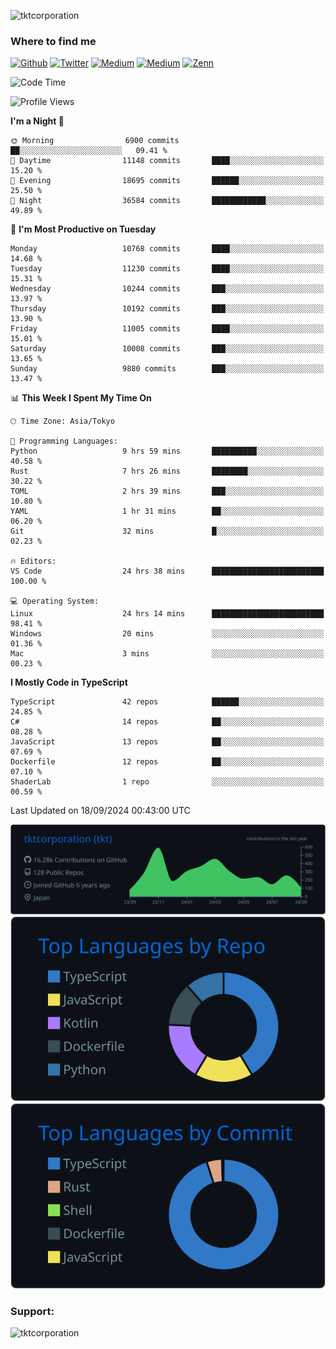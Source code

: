 <p align="left"> <img src="https://komarev.com/ghpvc/?username=tktcorporation&label=Profile%20views&color=0e75b6&style=flat" alt="tktcorporation" /> </p>

<h3>Where to find me</h3>
<p>
<a href="https://github.com/tktcorporation" target="_blank"><img alt="Github" src="https://img.shields.io/badge/GitHub-%2312100E.svg?&style=for-the-badge&logo=Github&logoColor=white" /></a>
<a href="https://twitter.com/tktcorporation" target="_blank"><img alt="Twitter" src="https://img.shields.io/badge/twitter-%231DA1F2.svg?&style=for-the-badge&logo=twitter&logoColor=white" /></a>
<a href="https://www.linkedin.com/in/tktcorporation" target="_blank"><img alt="Medium" src="https://img.shields.io/badge/linkdin-0a66c2.svg?&style=for-the-badge&logo=linkedin&logoColor=white" /></a>
<a href="https://qiita.com/tktcorporation" target="_blank"><img alt="Medium" src="https://img.shields.io/badge/qiita-55C500.svg?&style=for-the-badge&logo=qiita&logoColor=white" /></a>
<a href="https://zenn.dev/tktcorporation" target="_blank"><img alt="Zenn" src="https://img.shields.io/badge/Zenn-3EA8FF.svg?&style=for-the-badge&logo=Zenn&logoColor=white" /></a>
</p>
  
<!--START_SECTION:waka-->
![Code Time](http://img.shields.io/badge/Code%20Time-1%2C748%20hrs%2055%20mins-blue)

![Profile Views](http://img.shields.io/badge/Profile%20Views-0-blue)

**I'm a Night 🦉** 

```text
🌞 Morning                6900 commits        ██░░░░░░░░░░░░░░░░░░░░░░░   09.41 % 
🌆 Daytime                11148 commits       ████░░░░░░░░░░░░░░░░░░░░░   15.20 % 
🌃 Evening                18695 commits       ██████░░░░░░░░░░░░░░░░░░░   25.50 % 
🌙 Night                  36584 commits       ████████████░░░░░░░░░░░░░   49.89 % 
```
📅 **I'm Most Productive on Tuesday** 

```text
Monday                   10768 commits       ████░░░░░░░░░░░░░░░░░░░░░   14.68 % 
Tuesday                  11230 commits       ████░░░░░░░░░░░░░░░░░░░░░   15.31 % 
Wednesday                10244 commits       ███░░░░░░░░░░░░░░░░░░░░░░   13.97 % 
Thursday                 10192 commits       ███░░░░░░░░░░░░░░░░░░░░░░   13.90 % 
Friday                   11005 commits       ████░░░░░░░░░░░░░░░░░░░░░   15.01 % 
Saturday                 10008 commits       ███░░░░░░░░░░░░░░░░░░░░░░   13.65 % 
Sunday                   9880 commits        ███░░░░░░░░░░░░░░░░░░░░░░   13.47 % 
```


📊 **This Week I Spent My Time On** 

```text
🕑︎ Time Zone: Asia/Tokyo

💬 Programming Languages: 
Python                   9 hrs 59 mins       ██████████░░░░░░░░░░░░░░░   40.58 % 
Rust                     7 hrs 26 mins       ████████░░░░░░░░░░░░░░░░░   30.22 % 
TOML                     2 hrs 39 mins       ███░░░░░░░░░░░░░░░░░░░░░░   10.80 % 
YAML                     1 hr 31 mins        ██░░░░░░░░░░░░░░░░░░░░░░░   06.20 % 
Git                      32 mins             █░░░░░░░░░░░░░░░░░░░░░░░░   02.23 % 

🔥 Editors: 
VS Code                  24 hrs 38 mins      █████████████████████████   100.00 % 

💻 Operating System: 
Linux                    24 hrs 14 mins      █████████████████████████   98.41 % 
Windows                  20 mins             ░░░░░░░░░░░░░░░░░░░░░░░░░   01.36 % 
Mac                      3 mins              ░░░░░░░░░░░░░░░░░░░░░░░░░   00.23 % 
```

**I Mostly Code in TypeScript** 

```text
TypeScript               42 repos            ██████░░░░░░░░░░░░░░░░░░░   24.85 % 
C#                       14 repos            ██░░░░░░░░░░░░░░░░░░░░░░░   08.28 % 
JavaScript               13 repos            ██░░░░░░░░░░░░░░░░░░░░░░░   07.69 % 
Dockerfile               12 repos            ██░░░░░░░░░░░░░░░░░░░░░░░   07.10 % 
ShaderLab                1 repo              ░░░░░░░░░░░░░░░░░░░░░░░░░   00.59 % 
```




 Last Updated on 18/09/2024 00:43:00 UTC
<!--END_SECTION:waka-->

[![](https://raw.githubusercontent.com/tktcorporation/tktcorporation/master/profile-summary-card-output/github_dark/0-profile-details.svg)](https://github.com/vn7n24fzkq/github-profile-summary-cards)
[![](https://raw.githubusercontent.com/tktcorporation/tktcorporation/master/profile-summary-card-output/github_dark/1-repos-per-language.svg)](https://github.com/vn7n24fzkq/github-profile-summary-cards) [![](https://raw.githubusercontent.com/tktcorporation/tktcorporation/master/profile-summary-card-output/github_dark/2-most-commit-language.svg)](https://github.com/vn7n24fzkq/github-profile-summary-cards)

<h3 align="left">Support:</h3>
<p><a href="https://www.buymeacoffee.com/tktcorporation"> <img align="left" src="https://cdn.buymeacoffee.com/buttons/v2/default-yellow.png" height="50" width="210" alt="tktcorporation" /></a></p><br><br>
